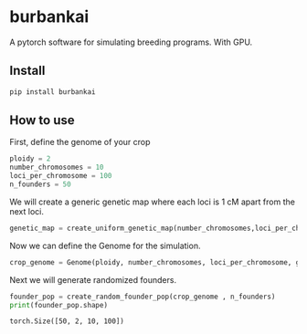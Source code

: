 # burbankai


<!-- WARNING: THIS FILE WAS AUTOGENERATED! DO NOT EDIT! -->

A pytorch software for simulating breeding programs. With GPU.

## Install

``` sh
pip install burbankai
```

## How to use

First, define the genome of your crop

``` python
ploidy = 2
number_chromosomes = 10
loci_per_chromosome = 100
n_founders = 50
```

We will create a generic genetic map where each loci is 1 cM apart from
the next loci.

``` python
genetic_map = create_uniform_genetic_map(number_chromosomes,loci_per_chromosome)
```

Now we can define the Genome for the simulation.

``` python
crop_genome = Genome(ploidy, number_chromosomes, loci_per_chromosome, genetic_map)
```

Next we will generate randomized founders.

``` python
founder_pop = create_random_founder_pop(crop_genome , n_founders)
print(founder_pop.shape)
```

    torch.Size([50, 2, 10, 100])
